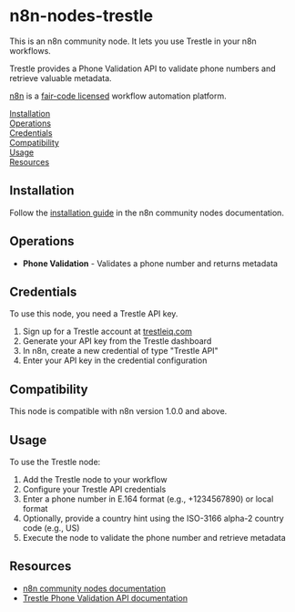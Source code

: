 # n8n-nodes-trestle

This is an n8n community node. It lets you use Trestle in your n8n workflows.

Trestle provides a Phone Validation API to validate phone numbers and retrieve valuable metadata.

[n8n](https://n8n.io/) is a [fair-code licensed](https://docs.n8n.io/reference/license/) workflow automation platform.

[Installation](#installation)  
[Operations](#operations)  
[Credentials](#credentials)  
[Compatibility](#compatibility)  
[Usage](#usage)  
[Resources](#resources)  

## Installation

Follow the [installation guide](https://docs.n8n.io/integrations/community-nodes/installation/) in the n8n community nodes documentation.

## Operations

* **Phone Validation** - Validates a phone number and returns metadata

## Credentials

To use this node, you need a Trestle API key. 

1. Sign up for a Trestle account at [trestleiq.com](https://trestleiq.com)
2. Generate your API key from the Trestle dashboard
3. In n8n, create a new credential of type "Trestle API"
4. Enter your API key in the credential configuration

## Compatibility

This node is compatible with n8n version 1.0.0 and above.

## Usage

To use the Trestle node:

1. Add the Trestle node to your workflow
2. Configure your Trestle API credentials
3. Enter a phone number in E.164 format (e.g., +1234567890) or local format
4. Optionally, provide a country hint using the ISO-3166 alpha-2 country code (e.g., US)
5. Execute the node to validate the phone number and retrieve metadata

## Resources

* [n8n community nodes documentation](https://docs.n8n.io/integrations/#community-nodes)
* [Trestle Phone Validation API documentation](https://trestle-api.redoc.ly/Current/tag/Phone-Validation-API)
